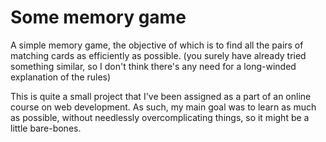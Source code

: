 # Some memory game
A simple memory game, the objective of which is to find all the pairs of matching cards as efficiently as possible. (you surely have already tried something similar, so I don't think there's any need for a long-winded explanation of the rules)

This is quite a small project that I've been assigned as a part of an online course on web development. As such, my main goal was to learn as much as possible, without needlessly overcomplicating things, so it might be a little bare-bones.

